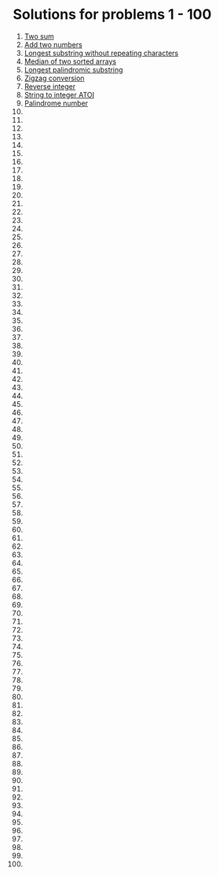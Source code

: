 # Solutions for problems 1 - 100

1. [Two sum](./1.two-sum.cpp)
1. [Add two numbers](./2.add-two-numbers.cpp)
1. [Longest substring without repeating characters](./3.longest-substring-without-repeating-characters.cpp)
1. [Median of two sorted arrays](./4.median-of-two-sorted-arrays.cpp)
1. [Longest palindromic substring](./5.longest-palindromic-substring.cpp)
1. [Zigzag conversion](./6.zigzag-conversion.cpp)
1. [Reverse integer](./7.reverse-integer.cpp)
1. [String to integer ATOI](./8.string-to-integer-atoi.cpp)
1. [Palindrome number](./9.palindrome-number.cpp)
1. []()
1. []()
1. []()
1. []()
1. []()
1. []()
1. []()
1. []()
1. []()
1. []()
1. []()
1. []()
1. []()
1. []()
1. []()
1. []()
1. []()
1. []()
1. []()
1. []()
1. []()
1. []()
1. []()
1. []()
1. []()
1. []()
1. []()
1. []()
1. []()
1. []()
1. []()
1. []()
1. []()
1. []()
1. []()
1. []()
1. []()
1. []()
1. []()
1. []()
1. []()
1. []()
1. []()
1. []()
1. []()
1. []()
1. []()
1. []()
1. []()
1. []()
1. []()
1. []()
1. []()
1. []()
1. []()
1. []()
1. []()
1. []()
1. []()
1. []()
1. []()
1. []()
1. []()
1. []()
1. []()
1. []()
1. []()
1. []()
1. []()
1. []()
1. []()
1. []()
1. []()
1. []()
1. []()
1. []()
1. []()
1. []()
1. []()
1. []()
1. []()
1. []()
1. []()
1. []()
1. []()
1. []()
1. []()
1. []()
1. []()
1. []()
1. []()